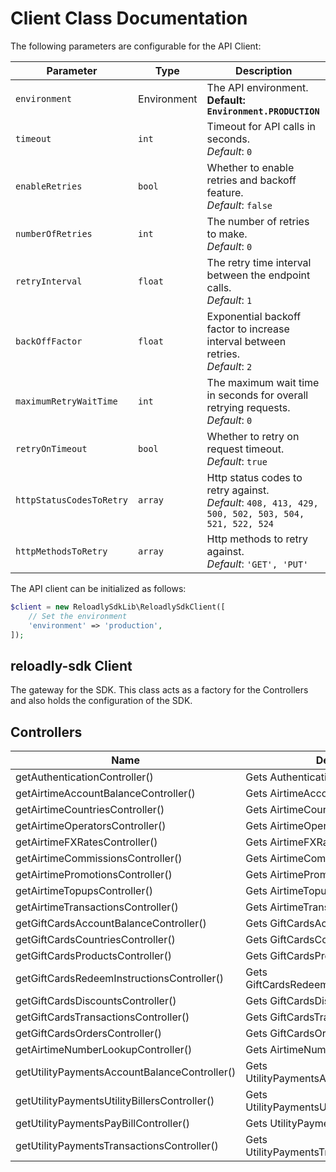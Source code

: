 
# Client Class Documentation

The following parameters are configurable for the API Client:

| Parameter | Type | Description |
|  --- | --- | --- |
| `environment` | Environment | The API environment. <br> **Default: `Environment.PRODUCTION`** |
| `timeout` | `int` | Timeout for API calls in seconds.<br>*Default*: `0` |
| `enableRetries` | `bool` | Whether to enable retries and backoff feature.<br>*Default*: `false` |
| `numberOfRetries` | `int` | The number of retries to make.<br>*Default*: `0` |
| `retryInterval` | `float` | The retry time interval between the endpoint calls.<br>*Default*: `1` |
| `backOffFactor` | `float` | Exponential backoff factor to increase interval between retries.<br>*Default*: `2` |
| `maximumRetryWaitTime` | `int` | The maximum wait time in seconds for overall retrying requests.<br>*Default*: `0` |
| `retryOnTimeout` | `bool` | Whether to retry on request timeout.<br>*Default*: `true` |
| `httpStatusCodesToRetry` | `array` | Http status codes to retry against.<br>*Default*: `408, 413, 429, 500, 502, 503, 504, 521, 522, 524` |
| `httpMethodsToRetry` | `array` | Http methods to retry against.<br>*Default*: `'GET', 'PUT'` |

The API client can be initialized as follows:

```php
$client = new ReloadlySdkLib\ReloadlySdkClient([
    // Set the environment
    'environment' => 'production',
]);
```

## reloadly-sdk Client

The gateway for the SDK. This class acts as a factory for the Controllers and also holds the configuration of the SDK.

## Controllers

| Name | Description |
|  --- | --- |
| getAuthenticationController() | Gets AuthenticationController |
| getAirtimeAccountBalanceController() | Gets AirtimeAccountBalanceController |
| getAirtimeCountriesController() | Gets AirtimeCountriesController |
| getAirtimeOperatorsController() | Gets AirtimeOperatorsController |
| getAirtimeFXRatesController() | Gets AirtimeFXRatesController |
| getAirtimeCommissionsController() | Gets AirtimeCommissionsController |
| getAirtimePromotionsController() | Gets AirtimePromotionsController |
| getAirtimeTopupsController() | Gets AirtimeTopupsController |
| getAirtimeTransactionsController() | Gets AirtimeTransactionsController |
| getGiftCardsAccountBalanceController() | Gets GiftCardsAccountBalanceController |
| getGiftCardsCountriesController() | Gets GiftCardsCountriesController |
| getGiftCardsProductsController() | Gets GiftCardsProductsController |
| getGiftCardsRedeemInstructionsController() | Gets GiftCardsRedeemInstructionsController |
| getGiftCardsDiscountsController() | Gets GiftCardsDiscountsController |
| getGiftCardsTransactionsController() | Gets GiftCardsTransactionsController |
| getGiftCardsOrdersController() | Gets GiftCardsOrdersController |
| getAirtimeNumberLookupController() | Gets AirtimeNumberLookupController |
| getUtilityPaymentsAccountBalanceController() | Gets UtilityPaymentsAccountBalanceController |
| getUtilityPaymentsUtilityBillersController() | Gets UtilityPaymentsUtilityBillersController |
| getUtilityPaymentsPayBillController() | Gets UtilityPaymentsPayBillController |
| getUtilityPaymentsTransactionsController() | Gets UtilityPaymentsTransactionsController |

